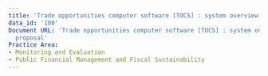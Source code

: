 ```yaml
---
title: 'Trade opportunities computer software [TOCS] : system overview and proposal'
data_id: '100'
Document URL: 'Trade opportunities computer software [TOCS] : system overview and
  proposal'
Practice Area:
- Monitoring and Evaluation
- Public Financial Management and Fiscal Sustainability
---
```


